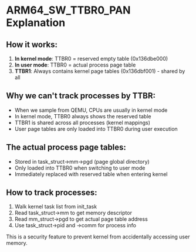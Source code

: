 # ARM64_SW_TTBR0_PAN Explanation

## How it works:
1. **In kernel mode**: TTBR0 = reserved empty table (0x136dbe000)
2. **In user mode**: TTBR0 = actual process page table
3. **TTBR1**: Always contains kernel page tables (0x136dbf001) - shared by all

## Why we can't track processes by TTBR:
- When we sample from QEMU, CPUs are usually in kernel mode
- In kernel mode, TTBR0 always shows the reserved table
- TTBR1 is shared across all processes (kernel mappings)
- User page tables are only loaded into TTBR0 during user execution

## The actual process page tables:
- Stored in task_struct->mm->pgd (page global directory)
- Only loaded into TTBR0 when switching to user mode
- Immediately replaced with reserved table when entering kernel

## How to track processes:
1. Walk kernel task list from init_task
2. Read task_struct->mm to get memory descriptor
3. Read mm_struct->pgd to get actual page table address
4. Use task_struct->pid and ->comm for process info

This is a security feature to prevent kernel from accidentally accessing user memory.